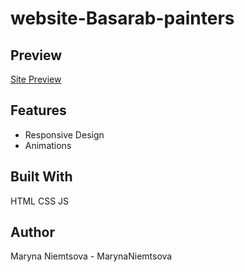 # website-Basarab-painters



## Preview
[Site Preview](http://basarabpainters.co.nz/)

## Features
- Responsive Design
- Animations


## Built With
HTML
CSS
JS

## Author
Maryna Niemtsova - MarynaNiemtsova


